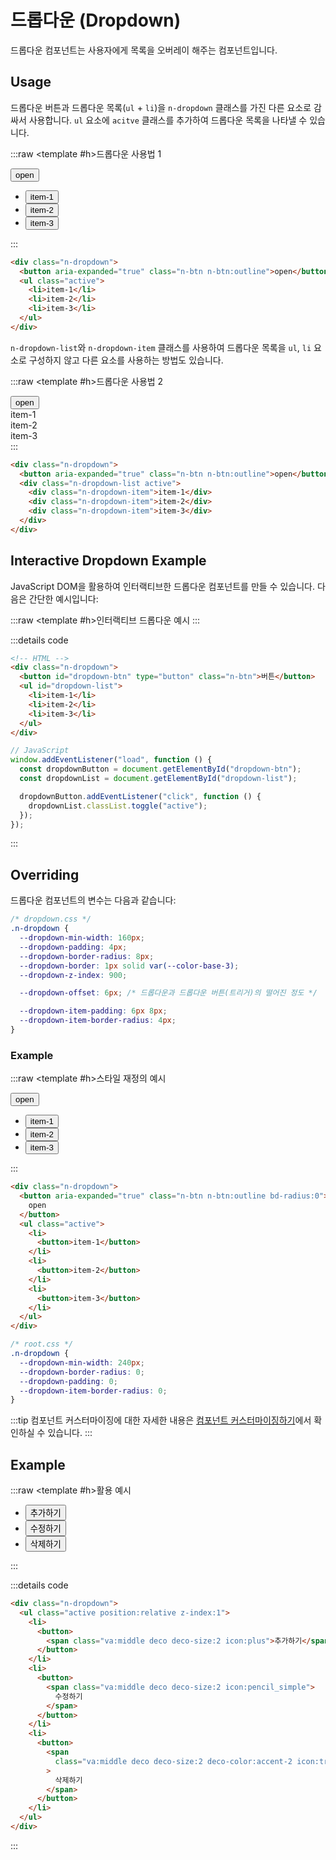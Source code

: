 <script setup>
import DropdownDomExample from "./demo/DropdownDomExample.vue";
</script>

# 드롭다운 (Dropdown)

드롭다운 컴포넌트는 사용자에게 목록을 오버레이 해주는 컴포넌트입니다.

<QuickLinks :componentName="'Dropdown'"/>

## Usage

드롭다운 버튼과 드롭다운 목록(`ul` + `li`)을 `n-dropdown` 클래스를 가진 다른 요소로 감싸서 사용합니다. `ul` 요소에 `acitve` 클래스를 추가하여 드롭다운 목록을 나타낼 수 있습니다.

:::raw
<ExampleSection>
<template #h>드롭다운 사용법 1</template>

<div class="n-dropdown">
  <button aria-expanded="true" class="n-btn n-btn:outline">
    open
  </button>
  <ul class="active position:relative z-index:1">
    <li>
      <button>item-1</button>
    </li>
    <li>
      <button>item-2</button>
    </li>
    <li>
      <button>item-3</button>
    </li>
  </ul>
</div>
</ExampleSection>
:::

```html
<div class="n-dropdown">
  <button aria-expanded="true" class="n-btn n-btn:outline">open</button>
  <ul class="active">
    <li>item-1</li>
    <li>item-2</li>
    <li>item-3</li>
  </ul>
</div>
```

`n-dropdown-list`와 `n-dropdown-item` 클래스를 사용하여 드롭다운 목록을 `ul`, `li` 요소로 구성하지 않고 다른 요소를 사용하는 방법도 있습니다.

:::raw
<ExampleSection>
<template #h>드롭다운 사용법 2</template>

<div class="n-dropdown">
<button aria-expanded="true" class="n-btn n-btn:outline">open</button>
  <div class="n-dropdown-list active position:relative z-index:1">
    <div class="n-dropdown-item">item-1</div>
    <div class="n-dropdown-item">item-2</div>
    <div class="n-dropdown-item">item-3</div>
  </div>
</div>
</ExampleSection>
:::

```html
<div class="n-dropdown">
  <button aria-expanded="true" class="n-btn n-btn:outline">open</button>
  <div class="n-dropdown-list active">
    <div class="n-dropdown-item">item-1</div>
    <div class="n-dropdown-item">item-2</div>
    <div class="n-dropdown-item">item-3</div>
  </div>
</div>
```

## Interactive Dropdown Example

JavaScript DOM을 활용하여 인터랙티브한 드롭다운 컴포넌트를 만들 수 있습니다. 다음은 간단한 예시입니다:

:::raw
<ExampleSection>
<template #h>인터랙티브 드롭다운 예시</template>
<DropdownDomExample/>
</ExampleSection>
:::

:::details code

```html
<!-- HTML -->
<div class="n-dropdown">
  <button id="dropdown-btn" type="button" class="n-btn">버튼</button>
  <ul id="dropdown-list">
    <li>item-1</li>
    <li>item-2</li>
    <li>item-3</li>
  </ul>
</div>
```

```javascript
// JavaScript
window.addEventListener("load", function () {
  const dropdownButton = document.getElementById("dropdown-btn");
  const dropdownList = document.getElementById("dropdown-list");

  dropdownButton.addEventListener("click", function () {
    dropdownList.classList.toggle("active");
  });
});
```

:::

## Overriding

드롭다운 컴포넌트의 변수는 다음과 같습니다:

```css
/* dropdown.css */
.n-dropdown {
  --dropdown-min-width: 160px;
  --dropdown-padding: 4px;
  --dropdown-border-radius: 8px;
  --dropdown-border: 1px solid var(--color-base-3);
  --dropdown-z-index: 900;

  --dropdown-offset: 6px; /* 드롭다운과 드롭다운 버튼(트리거)의 떨어진 정도 */

  --dropdown-item-padding: 6px 8px;
  --dropdown-item-border-radius: 4px;
}
```

### Example

:::raw
<ExampleSection>
<template #h>스타일 재정의 예시</template>

  <div class="n-dropdown example">
    <button aria-expanded="true" class="n-btn n-btn:outline bd-radius:0">
      open
    </button>
    <ul class="active position:relative z-index:1">
      <li>
        <button>item-1</button>
      </li>
      <li>
        <button>item-2</button>
      </li>
      <li>
        <button>item-3</button>
      </li>
    </ul>
  </div>
</ExampleSection>
:::

```html
<div class="n-dropdown">
  <button aria-expanded="true" class="n-btn n-btn:outline bd-radius:0">
    open
  </button>
  <ul class="active">
    <li>
      <button>item-1</button>
    </li>
    <li>
      <button>item-2</button>
    </li>
    <li>
      <button>item-3</button>
    </li>
  </ul>
</div>
```

```css
/* root.css */
.n-dropdown {
  --dropdown-min-width: 240px;
  --dropdown-border-radius: 0;
  --dropdown-padding: 0;
  --dropdown-item-border-radius: 0;
}
```

<style>
.n-dropdown.example {
  --dropdown-min-width: 240px;
  --dropdown-border-radius: 0;
  --dropdown-padding: 0;
  --dropdown-item-border-radius: 0;
}
</style>

:::tip
컴포넌트 커스터마이징에 대한 자세한 내용은 [컴포넌트 커스터마이징하기](/guide/getting-started-component#customize-components)에서 확인하실 수 있습니다.
:::

## Example

:::raw
<ExampleSection>
<template #h>활용 예시</template>

  <div class="n-dropdown">
    <ul class="active position:relative z-index:1">
      <li>
        <button>
          <span
            class="va:middle deco deco-size:2 icon:plus"
          >
            추가하기
          </span>
        </button>
      </li>
      <li>
        <button>
          <span
            class="va:middle deco deco-size:2 icon:pencil_simple"
          >
            수정하기
          </span>
        </button>
      </li>
      <li>
        <button>
          <span
            class="va:middle deco deco-size:2 deco-color:accent-2 icon:trash color:accent-2"
          >
            삭제하기
          </span>
        </button>
      </li>
    </ul>
  </div>
</ExampleSection>
:::

:::details code

```html
<div class="n-dropdown">
  <ul class="active position:relative z-index:1">
    <li>
      <button>
        <span class="va:middle deco deco-size:2 icon:plus">추가하기</span>
      </button>
    </li>
    <li>
      <button>
        <span class="va:middle deco deco-size:2 icon:pencil_simple">
          수정하기
        </span>
      </button>
    </li>
    <li>
      <button>
        <span
          class="va:middle deco deco-size:2 deco-color:accent-2 icon:trash color:accent-2"
        >
          삭제하기
        </span>
      </button>
    </li>
  </ul>
</div>
```

:::

<QuickLinks :componentName="'Dropdown'"/>
